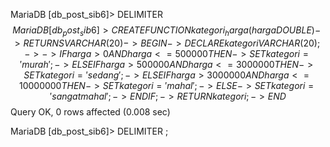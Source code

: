 MariaDB [db_post_sib6]> DELIMITER $$
MariaDB [db_post_sib6]> CREATE FUNCTION kategori_harga (harga DOUBLE)
    -> RETURNS VARCHAR(20)
    -> BEGIN
    ->     DECLARE kategori VARCHAR(20);
    ->
    ->     IF harga > 0 AND harga <= 500000  THEN
    ->         SET kategori = 'murah';
    ->     ELSEIF harga > 500000 AND harga <= 3000000 THEN
    ->         SET kategori = 'sedang';
    ->     ELSEIF  harga > 3000000 AND harga <= 10000000 THEN
    ->         SET kategori = 'mahal';
    ->     ELSE
    ->         SET kategori = 'sangat mahal';
    ->     END IF;
    ->     RETURN kategori;
    -> END$$
Query OK, 0 rows affected (0.008 sec)

MariaDB [db_post_sib6]> DELIMITER ;